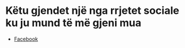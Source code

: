 # Këtu gjendet një nga rrjetet sociale ku ju mund të më gjeni mua
- [Facebook](https://www.facebook.com/riza.canaj/)